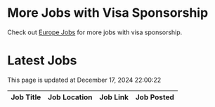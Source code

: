 # More Jobs with Visa Sponsorship

Check out [Europe Jobs](https://github.com/sureshparimi/europejobs#latest-jobs) for more jobs with visa sponsorship.

# Latest Jobs

This page is updated at December 17, 2024 22:00:22

| Job Title | Job Location | Job Link | Job Posted |
| --- | --- | --- | --- |
